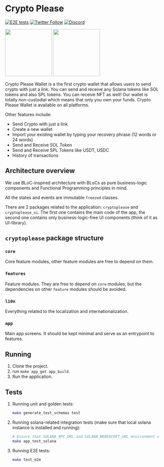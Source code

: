 # Crypto Please

[![E2E tests](https://github.com/cryptoplease/cryptoplease-dart/actions/workflows/e2e_tests.yml/badge.svg)](https://github.com/cryptoplease/cryptoplease-dart/actions/workflows/e2e_tests.yml)
[![Twitter Follow](https://img.shields.io/twitter/follow/cryptopleasecom?style=social)](https://twitter.com/cryptopleasecom)
[![Discord](https://img.shields.io/discord/943071824525262849?label=Discord)](https://discord.gg/wK6WX7974J)

[<img src="https://cdn.animaapp.com/projects/60f68843e4a8f4765ef9aee6/releases/62063634af75239eab619754/img/apple-appstore@2x.png" width="153">](https://apps.apple.com/us/app/crypto-please/id1559625715)
[<img src="https://cdn.animaapp.com/projects/60f68843e4a8f4765ef9aee6/releases/62063634af75239eab619754/img/googleplay-store@2x.png" width="153">](https://play.google.com/store/apps/details?id=com.pleasecrypto.flutter)

Crypto Please Wallet is a the first crypto wallet that allows users to send crypto with just a link. You can send and receive any Solana tokens like SOL tokens and also SPL tokens. You can receive NFT as well! Our wallet is totally non-custodial which means that only you own your funds. Crypto Please Wallet is available on all platforms.

Other features include:

- Send Crypto with just a link
- Create a new wallet
- Import your existing wallet by typing your recovery phrase (12 words or 24 words)
- Send and Receive SOL Token
- Send and Receive SPL Tokens like USDT, USDC
- History of transactions

## Architecture overview

We use BLoC-inspired architecture with BLoCs as pure business-logic components and Functional Programming principles in mind.

All the states and events are immutable `freezed` classes.

There are 2 packages related to the application: `cryptoplease` and `cryptoplease_ui`. The first one contains the main code of the app, the second one contains only business-logic-free UI components (think of it as UI-library).

## `cryptoplease` package structure

### `core`

Core feature modules, other feature modules are free to depend on them.

### `features`

Feature modules. They are free to depend on `core` modules, but the dependencies on other `feature` modules should be avoided.

### `l10n`

Everything related to the localization and internationalization.

### `app`

Main app screens. It should be kept minimal and serve as an entrypoint to features.

## Running

1. Clone the project.
2. run `make app_get app_build`.
3. Run the application.

## Tests

1. Running unit and golden tests:

   ```sh
   make generate_test_schemas test
   ```

2. Running solana-related integration tests (make sure that local solana instance is installed and running):

   ```sh
   # Ensure that SOLANA_RPC_URL and SOLANA_WEBSOCKET_URL environment variables are set
   make app_test_solana
   ```

3. Running E2E tests:

   ```sh
   make test_e2e
   ```
